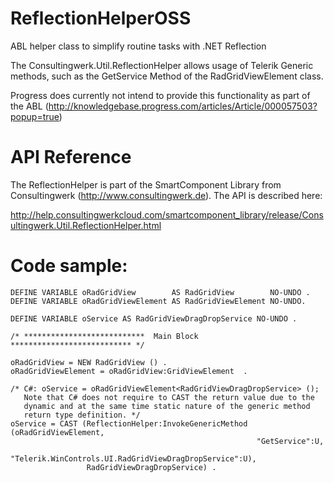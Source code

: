 # ReflectionHelperOSS
ABL helper class to simplify routine tasks with .NET Reflection

The Consultingwerk.Util.ReflectionHelper allows usage of Telerik Generic methods, such as the GetService Method of the RadGridViewElement class.

Progress does currently not intend to provide this functionality as part of the ABL (http://knowledgebase.progress.com/articles/Article/000057503?popup=true)

# API Reference

The ReflectionHelper is part of the SmartComponent Library from Consultingwerk (http://www.consultingwerk.de). The API is described here:

http://help.consultingwerkcloud.com/smartcomponent_library/release/Consultingwerk.Util.ReflectionHelper.html

# Code sample:

```
DEFINE VARIABLE oRadGridView        AS RadGridView        NO-UNDO . 
DEFINE VARIABLE oRadGridViewElement AS RadGridViewElement NO-UNDO.

DEFINE VARIABLE oService AS RadGridViewDragDropService NO-UNDO . 

/* ***************************  Main Block  *************************** */

oRadGridView = NEW RadGridView () . 
oRadGridViewElement = oRadGridView:GridViewElement  . 

/* C#: oService = oRadGridViewElement<RadGridViewDragDropService> (); 
   Note that C# does not require to CAST the return value due to the 
   dynamic and at the same time static nature of the generic method
   return type definition. */
oService = CAST (ReflectionHelper:InvokeGenericMethod (oRadGridViewElement, 
                                                       "GetService":U,
                                                       "Telerik.WinControls.UI.RadGridViewDragDropService":U),
                 RadGridViewDragDropService) .

```

